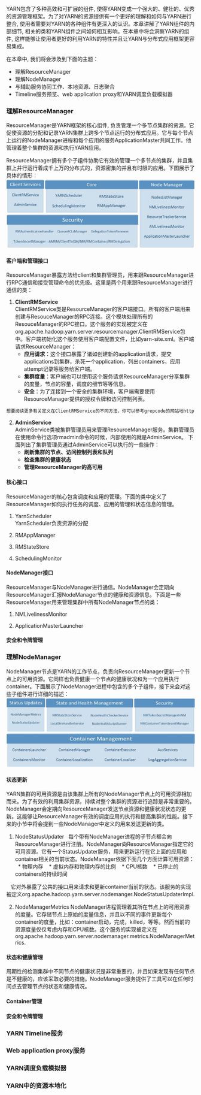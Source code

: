 YARN包含了多种高效和可扩展的组件, 使得YARN变成一个强大的、健壮的、优秀的资源管理框架。为了对YARN的资源提供有一个更好的理解和如何与YARN进行整合, 使用者需要对YARN的各种组件有更深入的认识。本章讲解了YARN组件的内部细节, 相关的类和YARN组件之间如何相互影响。在本章中将会洞察YARN的组件, 这样能够让使用者更好的利用YARN的特性并且让YARN与分布式应用框架更容易集成。  

在本章中, 我们将会涉及到下面的主题：
* 理解ResourceManager
* 理解NodeManager
* 与辅助服务协同工作、本地资源、日志聚合
* Timeline服务预览、web application proxy和YARN调度负载模拟器  

### 理解ResourceManager  
ResourceManager是YARN框架的核心组件, 负责管理一个多节点集群的资源。它促使资源的分配和记录YARN集群上跨多个节点运行的分布式应用。它与每个节点上运行的NodeManager进程和每个应用的服务ApplicationMaster共同工作。他管理着整个集群的资源和执行YARN应用。  

ResourceManager拥有多个子组件协助它有效的管理一个多节点的集群，并且集群上并行运行着成千上万的分布式的，资源密集的并且有时限的应用。下图展示了具体的情形：  
![image](/Images/yarn-deep-components.PNG)  

#### 客户端和管理接口
ResourceManager暴露方法给client和集群管理员，用来跟ResourceManager进行RPC通信和接受管理命令的优先级。这里是两个用来跟ResourceManager进行通信的类：
1. **ClientRMService**  
ClientRMService类是ResourceManager的客户端接口。所有的客户端用来创建与ResouceManager的RPC连接。这个模块处理所有的ResouceManager的RPC接口。这个服务的实现被定义在org.apache.hadoop.yarn.server.resourcemanager.ClientRMService包中。客户端初始化这个服务使用客户端配置文件，比如yarn-site.xml。客户端请求ResourceManager：  
    * **应用请求**：这个接口暴露了诸如创建新的application请求，提交applications到集群，杀死一个application，列出containers，应用attempt记录等服务给客户端。  
    * **集群度量**：客户端也可以使用这个服务请求ResourceManager分享集群的度量，节点的容量，调度的细节等等信息。  
    * **安全**：为了连接到一个安全的集群环境，客户端需要使用ResourceManager提供的授权令牌和访问控制列表。  
```xml
想要阅读更多有关定义在ClientRMService的不同方法，你可以参考grepcode的网站地http://grepcode.com/file/repo1.maven.org/maven2/org.apache.hadoop/hadoop-yarnserver-resourcemanager/2.6.0/org/apache/hadoop/yarn/server/resourcemanager/ClientRMService.java
```  
2. **AdminService**  
AdminService类被集群管理员用来管理ResourceManager服务。集群管理员在使用命令行选项rmadmin命令的时候，内部使用的就是AdminService。
下面列出了集群管理员通过AdminService可以执行的一些操作：  
    * **刷新集群的节点、访问控制列表和队列**  
    * **检查集群的健康状态**  
    * **管理ResourceManager的高可用**  
    
#### 核心接口
ResourceManager的核心包含调度和应用的管理。下面的类中定义了ResourceManager如何执行任务的调度、应用的管理和状态信息的管理。  
1. YarnScheduler  
YarnScheduler负责资源的分配  

2. RMAppManager  

3. RMStateStore  

4. SchedulingMonitor  

#### NodeManager接口
ResourceManager与NodeManager进行通信。NodeManager会定期向ResourceManager汇报NodeManager节点的健康和资源信息。下面是一些ResourceManager用来管理集群中所有NodeManager节点的类：  
1. NMLivelinessMonitor  

2. ApplicationMasterLauncher  


#### 安全和令牌管理  



### 理解NodeManager  
NodeManager节点是YARN的工作节点，负责向ResourceManager更新一个节点上的可用资源。它同样也负责健康一个节点的健康状况和为一个应用执行container。下面展示了NodeManager进程中包含的多个子组件，接下来会对这些子组件进行详细的描述：  
![image](/Images/yarn-nm-component.PNG)  

#### 状态更新
YARN集群的可用资源是由该集群上所有的NodeManager节点上的可用资源相加而来。为了有效的利用集群资源，持续对整个集群的资源进行追踪是非常重要的。NodeManager会定期向ResourceManager发送节点资源和健康状况状态的更新。这能够让ResourceManager有效的调度应用的执行和提高集群的性能。接下来的小节中将会提到一些NodeManager中定义的用来发送更新的类。  
1. NodeStatusUpdater  
每个带有NodeManager进程的子节点都会向ResourceManager进行注册。NodeManager向ResourceManager指定它的可用资源。它有一个StatusUpdater服务，用来更新运行在它上面的应用和container相关的当前状态。NodeManager依据下面几个方面计算可用资源：  
    * 物理内存
    * 虚拟内存和物理内存的比例
    * CPU核数
    * 已停止的containers的持续时间  
    
    它对外暴露了公共的接口用来请求和更新container当前的状态。该服务的实现被定义org.apache.hadoop.yarn.server.nodemanger.NodeStatusUpdaterImpl.

2. NodeManagerMetrics
NodeManager进程管理着其所在节点上的可用资源的度量。它存储节点上原始的度量信息，并且以不同的事件更新每个container的度量，比如：container启动，完成，killed，等等。然而当前的资源度量仅仅考虑内存和CPU核数。这个服务的实现被定义在org.apache.hadoop.yarn.server.nodemanager.metrics.NodeManagerMetrics.

#### 状态和健康管理
周期性的检测集群中不同节点的健康状况是非常重要的，并且如果发现有任何节点是不健康的，应该采取必要的措施。NodeManager服务提供了工具可以在任何时间点去管理节点的状态和健康情况。


#### Container管理



#### 安全和令牌管理



### YARN Timeline服务  




### Web application proxy服务



### YARN调度负载模拟器  



### YARN中的资源本地化
